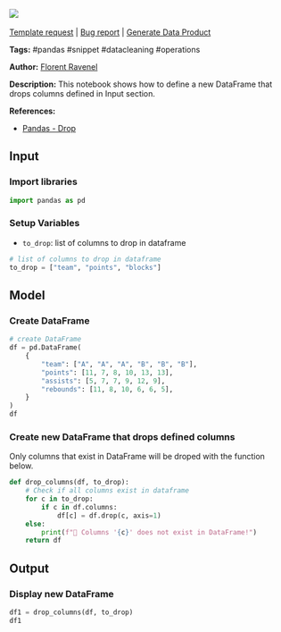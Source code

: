 <a href="https://app.naas.ai/user-redirect/naas/downloader?url=https://raw.githubusercontent.com/jupyter-naas/awesome-notebooks/master/Pandas/Pandas_Drop_columns.ipynb" target="_parent"><img src="https://naasai-public.s3.eu-west-3.amazonaws.com/Open_in_Naas_Lab.svg"/></a><br><br><a href="https://github.com/jupyter-naas/awesome-notebooks/issues/new?assignees=&labels=&template=template-request.md&title=Tool+-+Action+of+the+notebook+">Template request</a> | <a href="https://github.com/jupyter-naas/awesome-notebooks/issues/new?assignees=&labels=bug&template=bug_report.md&title=Pandas+-+Drop+columns:+Error+short+description">Bug report</a> | <a href="https://app.naas.ai/user-redirect/naas/downloader?url=https://raw.githubusercontent.com/jupyter-naas/awesome-notebooks/master/Naas/Naas_Start_data_product.ipynb" target="_parent">Generate Data Product</a>

**Tags:** #pandas #snippet #datacleaning #operations

**Author:** [Florent Ravenel](https://www.linkedin.com/in/florent-ravenel/)

**Description:** This notebook shows how to define a new DataFrame that drops columns defined in Input section.

**References:**
- [Pandas - Drop](https://pandas.pydata.org/docs/reference/api/pandas.DataFrame.drop.html)

## Input

### Import libraries


```python
import pandas as pd
```

### Setup Variables
- `to_drop`: list of columns to drop in dataframe


```python
# list of columns to drop in dataframe
to_drop = ["team", "points", "blocks"]
```

## Model

### Create DataFrame


```python
# create DataFrame
df = pd.DataFrame(
    {
        "team": ["A", "A", "A", "B", "B", "B"],
        "points": [11, 7, 8, 10, 13, 13],
        "assists": [5, 7, 7, 9, 12, 9],
        "rebounds": [11, 8, 10, 6, 6, 5],
    }
)
df
```

### Create new DataFrame that drops defined columns
Only columns that exist in DataFrame will be droped with the function below.


```python
def drop_columns(df, to_drop):
    # Check if all columns exist in dataframe
    for c in to_drop:
        if c in df.columns:
            df[c] = df.drop(c, axis=1)
    else:
        print(f"🚨 Columns '{c}' does not exist in DataFrame!")
    return df
```

## Output

### Display new DataFrame


```python
df1 = drop_columns(df, to_drop)
df1
```
